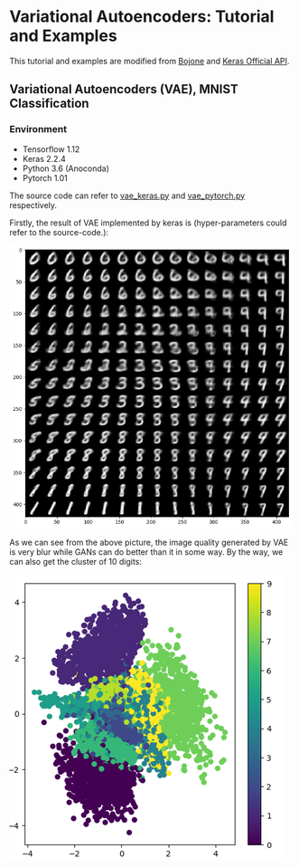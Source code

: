 # Variational Autoencoders: Tutorial and Examples
This tutorial and examples are modified from [Bojone](https://github.com/bojone/vae) and [Keras Official API](https://github.com/keras-team/keras/blob/master/examples/variational_autoencoder.py). 
## Variational Autoencoders (VAE), MNIST Classification
### Environment
- Tensorflow 1.12
- Keras 2.2.4
- Python 3.6 (Anoconda)
- Pytorch 1.01

The source code can refer to [vae_keras.py](https://github.com/WilliamYi96/VAE/blob/master/vae_keras.py) and [vae_pytorch.py](https://github.com/WilliamYi96/VAE/blob/master/vae_pytorch.py) respectively.

Firstly, the result of VAE implemented by keras is (hyper-parameters could refer to the source-code.):

<!-- ![](./imgs/keras_vae_mnist.png =200*200) -->
<img src="./imgs/keras_vae_mnist.png" width = "500" height = "500" />         

As we can see from the above picture, the image quality generated by VAE is very blur while GANs can do better than it in some way. By the way, we can also get the cluster of 10 digits:  

![](./imgs/keras_vae_vis.png) 

